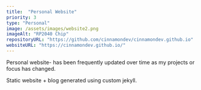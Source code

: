 ```yaml
---
title:  "Personal Website"
priority: 3
type: "Personal"
image: /assets/images/website2.png
imageAlt: "RP2040 Chip"
repositoryURL: "https://github.com/cinnamondev/cinnamondev.github.io"
websiteURL: "https://cinnamondev.github.io/"
---
```

Personal website- has been frequently updated over time as my projects or focus has changed.

Static website + blog generated using custom jekyll.
